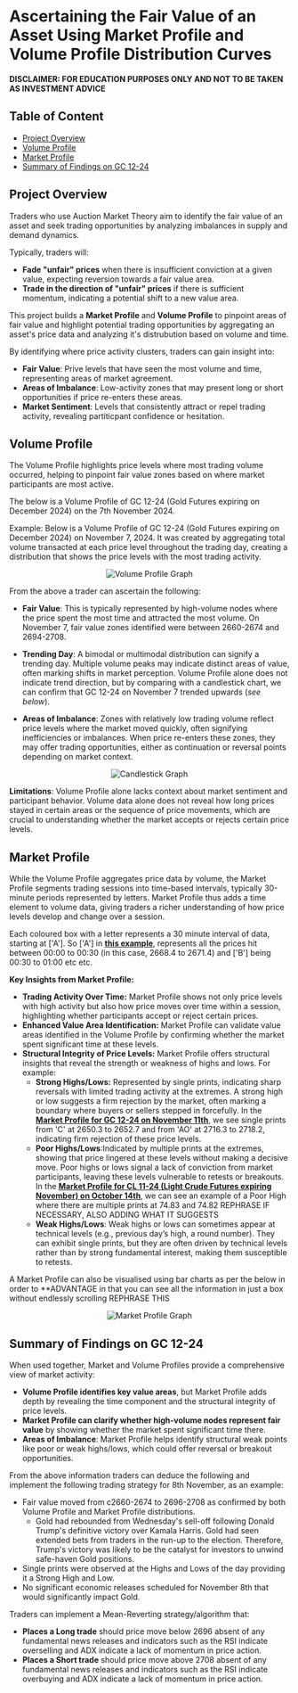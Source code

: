 # Ascertaining the Fair Value of an Asset Using Market Profile and Volume Profile Distribution Curves

**DISCLAIMER: FOR EDUCATION PURPOSES ONLY AND NOT TO BE TAKEN AS INVESTMENT ADVICE**

## Table of Content
- [Project Overview](#project-overview)
- [Volume Profile](#volume-profile)
- [Market Profile](#market-profile)
- [Summary of Findings on GC 12-24](#summary-of-findings-on-gc-12-24)

## Project Overview
Traders who use Auction Market Theory aim to identify the fair value of an asset and seek trading opportunities by analyzing imbalances in supply and demand dynamics.

Typically, traders will:
- **Fade "unfair" prices** when there is insufficient conviction at a given value, expecting reversion towards a fair value area.
- **Trade in the direction of "unfair" prices** if there is sufficient momentum, indicating a potential shift to a new value area.

This project builds a **Market Profile** and **Volume Profile** to pinpoint areas of fair value and highlight potential trading opportunities by aggregating an asset's price data and analyzing it's distrubution based on volume and time. 

By identifying where price activity clusters, traders can gain insight into: 
- **Fair Value**: Prive levels that have seen the most volume and time, representing areas of market agreement.  
- **Areas of Imbalance**: Low-activity zones that may present long or short opportunities if price re-enters these areas. 
- **Market Sentiment**: Levels that consistently attract or repel trading activity, revealing partiticpant confidence or hesitation. 

## Volume Profile

The Volume Profile highlights price levels where most trading volume occurred, helping to pinpoint fair value zones based on where market participants are most active.

The below is a Volume Profile of GC 12-24 (Gold Futures expiring on December 2024) on the 7th November 2024. 

Example: Below is a Volume Profile of GC 12-24 (Gold Futures expiring on December 2024) on November 7, 2024. It was created by aggregating total volume transacted at each price level throughout the trading day, creating a distribution that shows the price levels with the most trading activity.

<p align="center">
  <img src="/QuantitativeAnalysisAndVisualization/MarketProfileVolumeProfile/images/VolumeProfile.png" alt="Volume Profile Graph">
</p>

From the above a trader can ascertain the following: 

- **Fair Value**: This is typically represented by high-volume nodes where the price spent the most time and attracted the most volume. On November 7, fair value zones identified were between 2660-2674 and 2694-2708.
    
- **Trending Day**: A bimodal or multimodal distribution can signify a trending day. Multiple volume peaks may indicate distinct areas of value, often marking shifts in market perception. Volume Profile alone does not indicate trend direction, but by comparing with a candlestick chart, we can confirm that GC 12-24 on November 7 trended upwards (*see below*).
  
- **Areas of Imbalance**: Zones with relatively low trading volume reflect price levels where the market moved quickly, often signifying inefficiencies or imbalances. When price re-enters these zones, they may offer trading opportunities, either as continuation or reversal points depending on market context.

<p align="center">
  <img src="/QuantitativeAnalysisAndVisualization/MarketProfileVolumeProfile/images/Candlestick.png" alt="Candlestick Graph">
</p>

**Limitations**: Volume Profile alone lacks context about market sentiment and participant behavior. Volume data alone does not reveal how long prices stayed in certain areas or the sequence of price movements, which are crucial to understanding whether the market accepts or rejects certain price levels.

## Market Profile

While the Volume Profile aggregates price data by volume, the Market Profile segments trading sessions into time-based intervals, typically 30-minute periods represented by letters. Market Profile thus adds a time element to volume data, giving traders a richer understanding of how price levels develop and change over a session.

Each coloured box with a letter represents a 30 minute interval of data, starting at ['A']. So ['A'] in [**this example**](https://github.com/linli2492/ProjectsPortfolio/tree/main/QuantitativeAnalysisAndVisualization/MarketProfileVolumeProfile/images/MarketProfileTPO.png), represents all the prices hit between 00:00 to 00:30 (in this case, 2668.4 to 2671.4) and ['B'] being 00:30 to 01:00 etc etc. 

**Key Insights from Market Profile:**
- **Trading Activity Over Time:** Market Profile shows not only price levels with high activity but also how price moves over time within a session, highlighting whether participants accept or reject certain prices.
- **Enhanced Value Area Identification:** Market Profile can validate value areas identified in the Volume Profile by confirming whether the market spent significant time at these levels.
- **Structural Integrity of Price Levels:** Market Profile offers structural insights that reveal the strength or weakness of highs and lows. For example:
  - **Strong Highs/Lows:** Represented by single prints, indicating sharp reversals with limited trading activity at the extremes. A strong high or low suggests a firm rejection by the market, often marking a boundary where buyers or sellers stepped in forcefully. In the [**Market Profile for GC 12-24 on November 11th**](https://github.com/linli2492/ProjectsPortfolio/tree/main/QuantitativeAnalysisAndVisualization/MarketProfileVolumeProfile/images/MarketProfileTPO.png), we see single prints from 'C' at 2650.3 to 2652.7 and from 'AO' at 2716.3 to 2718.2, indicating firm rejection of these price levels.
  - **Poor Highs/Lows**:Indicated by multiple prints at the extremes, showing that price lingered at these levels without making a decisive move. Poor highs or lows signal a lack of conviction from market participants, leaving these levels vulnerable to retests or breakouts. In the [**Market Profile for CL 11-24 (Light Crude Futures expiring November) on October 14th**](https://github.com/linli2492/ProjectsPortfolio/tree/main/QuantitativeAnalysisAndVisualization/MarketProfileVolumeProfile/images/MarketProfileTPOCL11-24.png), we can see an example of a Poor High where there are multiple prints at 74.83 and 74.82 REPHRASE IF NECESSARY, ALSO ADDING WHAT IT SUGGESTS
  - **Weak Highs/Lows**: Weak highs or lows can sometimes appear at technical levels (e.g., previous day’s high, a round number). They can exhibit single prints, but they are often driven by technical levels rather than by strong fundamental interest, making them susceptible to retests.

A Market Profile can also be visualised using bar charts as per the below in order to **ADVANTAGE in that you can see all the information in just a box without endlessly scrolling REPHRASE THIS
<p align="center">
  <img src="/QuantitativeAnalysisAndVisualization/MarketProfileVolumeProfile/images/MarketProfile.png" alt="Market Profile Graph">
</p>

## Summary of Findings on GC 12-24

When used together, Market and Volume Profiles provide a comprehensive view of market activity:
- **Volume Profile identifies key value areas**, but Market Profile adds depth by revealing the time component and the structural integrity of price levels.
- **Market Profile can clarify whether high-volume nodes represent fair value** by showing whether the market spent significant time there.
- **Areas of Imbalance**: Market Profile helps identify structural weak points like poor or weak highs/lows, which could offer reversal or breakout opportunities.

From the above information traders can deduce the following and implement the following trading strategy for 8th November, as an example: 
- Fair value moved from c2660-2674 to 2696-2708 as confirmed by both Volume Profile and Market Profile distributions.
  - Gold had rebounded from Wednesday's sell-off following Donald Trump's definitive victory over Kamala Harris. Gold had seen extended bets from traders in the run-up to the election. Therefore, Trump's victory was likely to be the catalyst for investors to unwind safe-haven Gold positions.
- Single prints were observed at the Highs and Lows of the day providing it a Strong High and Low.
- No significant economic releases scheduled for November 8th that would significantly impact Gold.

Traders can implement a Mean-Reverting strategy/algorithm that:
- **Places a Long trade** should price move below 2696 absent of any fundamental news releases and indicators such as the RSI indicate overselling and ADX indicate a lack of momentum in price action.
- **Places a Short trade** should price move above 2708 absent of any fundamental news releases and indicators such as the RSI indicate overbuying and ADX indicate a lack of momentum in price action.

